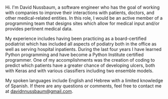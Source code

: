 Hi. I'm David Nussbaum, a software engineer who has the goal of working with companies to improve their interactions with patients, doctors, and other medical-related entities. In this role, I would be an active member of a programming team that designs sites which allow for medical input and/or provides pertinent medical data.

My experience includes having been practicing as a board-certified podiatrist which has included all aspects of podiatry both in the office as well as serving hospital inpatients. During the last four years I have learned Python programming and have become a Python Institute certified programmer. One of my accomplishments was the creation of coding to predict which patients have a greater chance of developing ulcers, both with Keras and with various classifiers including two ensemble models.

My spoken languages include English and Hebrew with a limited knowledge of Spanish.
If there are any questions or comments, feel free to contact me at davidnnussbaum@gmail.com.
